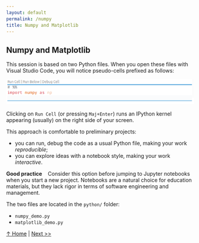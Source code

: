 ```yaml
---
layout: default
permalink: /numpy
title: Numpy and Matplotlib
---
```


## Numpy and Matplotlib

This session is based on two Python files. When you open these files with Visual Studio Code, you will notice pseudo-cells prefixed as follows:

![vscode ipython](../assets/images/vscode_ipython.png)

Clicking on `Run Cell` (or pressing `Maj+Enter`) runs an IPython kernel appearing (usually) on the right side of your screen.

This approach is comfortable to preliminary projects:

- you can run, debug the code as a usual Python file, making your work _reproducible_;
- you can explore ideas with a notebook style, making your work _interactive_.

<div class="alert alert-success">
<b>Good practice</b> &nbsp;&nbsp; Consider this option before jumping to Jupyter notebooks when you start a new project. Notebooks are a natural choice for education materials, but they lack rigor in terms of software engineering and management.
</div>

The two files are located in the `python/` folder:

- `numpy_demo.py`
- `matplotlib_demo.py`

[↑ Home](.) \| [Next >>](pandas)

